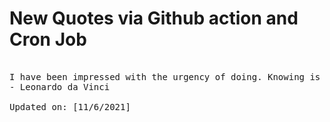 # New Quotes via Github action and Cron Job

<pre>
<!-- #quote -->
I have been impressed with the urgency of doing. Knowing is not enough; we must apply. Being willing is not enough; we must do.
- Leonardo da Vinci

Updated on: [11/6/2021]
<!-- #quoteEnd -->
</pre>
